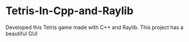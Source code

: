 # Tetris-In-Cpp-and-Raylib
Developed this Tetris game made with C++ and Raylib. This project has a beautiful GUI
